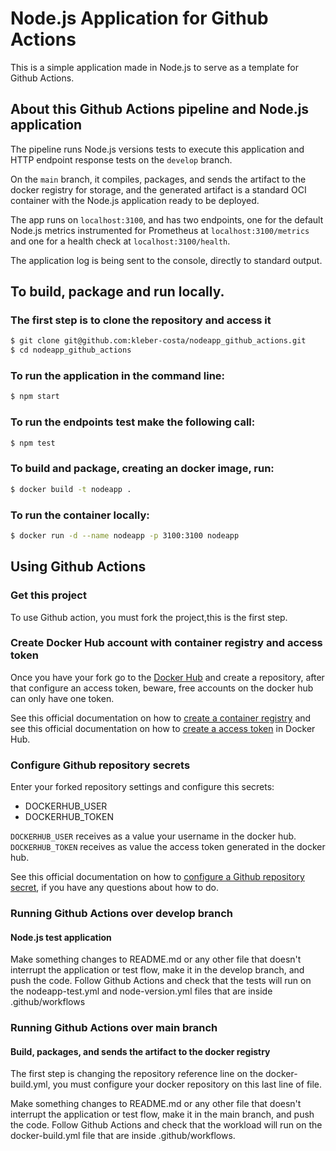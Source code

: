 # Node.js Application for Github Actions

This is a simple application made in Node.js to serve as a template for Github Actions.

## About this Github Actions pipeline and Node.js application

The pipeline runs Node.js versions tests to execute this application and HTTP endpoint response tests on the ```develop``` branch.

On the ```main``` branch, it compiles, packages, and sends the artifact to the docker registry for storage, and the generated artifact is a standard OCI container with the Node.js application ready to be deployed.

The app runs on ```localhost:3100```, and has two endpoints, one for the default Node.js metrics instrumented for Prometheus at ```localhost:3100/metrics``` and one for a health check at ```localhost:3100/health```. 

The application log is being sent to the console, directly to standard output.

## To build, package and run locally.

### The first step is to clone the repository and access it
```bash
$ git clone git@github.com:kleber-costa/nodeapp_github_actions.git
$ cd nodeapp_github_actions
```

### To run the application in the command line:
```bash
$ npm start
```
 
### To run the endpoints test make the following call:
```bash
$ npm test
```

### To build and package, creating an docker image, run:
```bash
$ docker build -t nodeapp .
```

### To run the container locally:
```bash
$ docker run -d --name nodeapp -p 3100:3100 nodeapp
```
## Using Github Actions

### Get this project

To use Github action, you must fork the project,this is the first step.

### Create Docker Hub account with container registry and access token

Once you have your fork go to the [Docker Hub](https://hub.docker.com) and create a repository, after that configure an access token, beware, free accounts on the docker hub can only have one token.

See this official documentation on how to [create a container registry](https://docs.docker.com/docker-hub) and see this official documentation on how to [create a access token](https://docs.docker.com/docker-hub/access-tokens) in Docker Hub.

### Configure Github repository secrets

Enter your forked repository settings and configure this secrets:

- DOCKERHUB_USER
- DOCKERHUB_TOKEN

```DOCKERHUB_USER``` receives as a value your username in the docker hub.
```DOCKERHUB_TOKEN``` receives as value the access token generated in the docker hub.

See this official documentation on how to [configure a Github repository secret](https://docs.github.com/en/actions/reference/encrypted-secrets), if you have any questions about how to do.

### Running Github Actions over develop branch

#### Node.js test application

Make something changes to README.md or any other file that doesn't interrupt the application or test flow, make it in the develop branch, and push the code.
Follow Github Actions and check that the tests will run on the nodeapp-test.yml and node-version.yml files that are inside .github/workflows

### Running Github Actions over main branch

#### Build, packages, and sends the artifact to the docker registry

The first step is changing the repository reference line on the docker-build.yml, you must configure your docker repository on this last line of file.

Make something changes to README.md or any other file that doesn't interrupt the application or test flow, make it in the main branch, and push the code.
Follow Github Actions and check that the workload will run on the docker-build.yml file that are inside .github/workflows.

